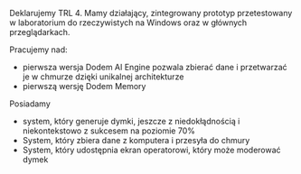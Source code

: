 Deklarujemy TRL 4. Mamy działający, zintegrowany prototyp przetestowany w laboratorium do rzeczywistych na Windows oraz w głównych przeglądarkach. 

Pracujemy nad:

- pierwsza wersja Dodem AI Engine pozwala zbierać dane i przetwarzać je w chmurze dzięki unikalnej architekturze
- pierwszą wersję Dodem Memory

Posiadamy 

- system, który generuje dymki, jeszcze z niedokłądnością i niekontekstowo z sukcesem na poziomie 70%
- System, który zbiera dane z komputera i przesyła do chmury
- System, który udostępnia ekran operatorowi, który może moderować dymek

